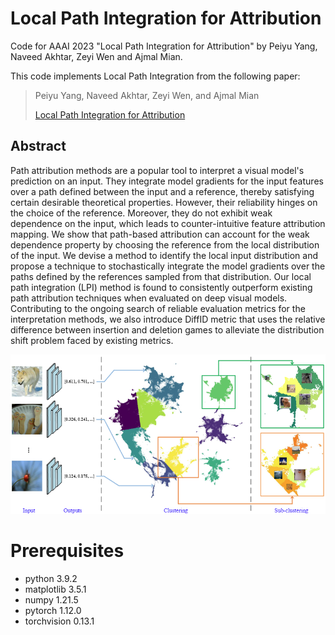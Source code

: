 # Local Path Integration for Attribution

Code for AAAI 2023 "Local Path Integration for Attribution" by Peiyu Yang, Naveed Akhtar, Zeyi Wen and Ajmal Mian.

This code implements Local Path Integration from the following paper:


> Peiyu Yang, Naveed Akhtar, Zeyi Wen, and Ajmal Mian
>
> [Local Path Integration for Attribution](https://scholar.google.com/scholar?cluster=4845895326140495709&hl=en&oi=scholarr)

## Abstract

Path attribution methods are a popular tool to interpret a visual model's prediction on an input. They integrate model gradients for the input features over a path defined between the input and a reference, thereby satisfying certain desirable theoretical properties. However, their reliability hinges on the choice of the reference. Moreover, they do not exhibit weak dependence on the input, which leads to counter-intuitive feature attribution mapping. We show that path-based attribution can account for the weak dependence property by choosing the reference from the local distribution of the input. We devise a method to identify the local input distribution and propose a technique to stochastically integrate the model gradients over the paths defined by the references sampled from that distribution. Our local path integration (LPI) method is found to consistently outperform existing path attribution techniques when evaluated on deep visual models. Contributing to the ongoing search of reliable evaluation metrics for the interpretation methods, we also introduce  DiffID metric that uses the relative difference between insertion and deletion games to alleviate the distribution shift problem faced by existing metrics.

![LPI](figs/LPI.png)


# Prerequisites

- python 3.9.2
- matplotlib 3.5.1
- numpy 1.21.5
- pytorch 1.12.0
- torchvision 0.13.1
